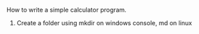 How to write a simple calculator program.
1. Create a folder using mkdir on windows console, md on linux
